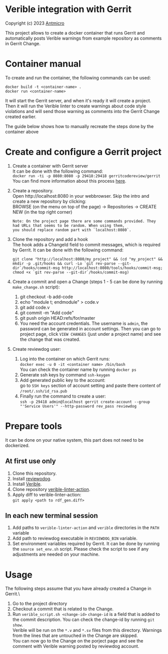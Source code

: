# Verible integration with Gerrit

Copyright (c) 2023 [Antmicro](https://www.antmicro.com>)

This project allows to create a docker container that runs Gerrit and automatically posts Verible warnings from example
repository as comments in Gerrit Change.

# Container manual

To create and run the container, the following commands can be used:
```
docker build -t <container-name> .
docker run <container-name>
```

It will start the Gerrit server, and when it's ready it will create a project. Then it will run the Verible linter to create warnings
about code style violations and will send those warning as comments into the Gerrit Change created earlier.

The guide below shows how to manually recreate the steps done by the container above

# Create and configure a Gerrit project
1. Create a container with Gerrit server\
It can be done with the following command:\
`docker run -ti -p 8080:8080 -p 29418:29418 gerritcodereview/gerrit`\
You can find more information about this process [here](https://hub.docker.com/r/gerritcodereview/gerrit).
2. Create a repository.\
Open http://localhost:8080 in your webbrowser. Skip the intro and create a new repository by clicking:\
BROWSE (on the menu on top of the page) -> Repositories -> CREATE NEW (in the top right corner)

       Note: On the project page there are some commands provided. They had URLs that seems to be random. When using them,
       you should replace random part with `localhost:8080`.

3. Clone the repository and add a hook\
The hook adds a ChangeId field to commit messages, which is required by Gerrit. It can be done with the following command:

       git clone "http://localhost:8080/my_project" && (cd "my_project" && mkdir -p .git/hooks && curl -Lo `git rev-parse --git-dir`/hooks/commit-msg http://localhost:8080/tools/hooks/commit-msg; chmod +x `git rev-parse --git-dir`/hooks/commit-msg)

4. Create a commit and open a Change (steps 1 - 5 can be done by running `make_change.sh` script):
   1. git checkout -b add-code
   2. echo "module t; endmodule" > code.v
   3. git add code.v
   4. git commit -m "Add code"
   5. git push origin HEAD:refs/for/master
   6. You need the account credentials. The username is `admin`, the password can be generated in account settings.
Then you can go to project page, click `VIEW CHANGES` (just under a project name) and see the change that was created.
6. Create reviewdog user:
   1. Log into the container on which Gerrit runs:\
   `docker exec -u 0 -it <container name> /bin/bash`\
   You can check the container name by running `docker ps`
   3. Generate ssh keys by command `ssh-keygen`
   4. Add generated public key to the account:\
   go to `SSH keys` section of account setting and paste there content of `/root/.ssh/id_rsa.pub`
   5. Finally run the command to create a user:\
   `ssh -p 29418 admin@localhost gerrit create-account --group "'Service Users'" --http-password rev_pass reviewdog`

# Prepare tools
It can be done on your native system, this part does not need to be dockerized.
## At first use only
1. Clone this repository.
2. Install [reviewodog](https://github.com/reviewdog/reviewdog#installation).
3. Install [Verible](https://github.com/chipsalliance/verible/releases).
4. Clone repository [verible-linter-action](https://github.com/chipsalliance/verible-linter-action).
5. Apply diff to verible-linter-action:\
`git apply <path to rdf_gen.diff>`

## In each new terminal session
1. Add paths to `verible-linter-action` and `verible` directories in the `PATH` variable
2. Add path to reviewdog executable in `REVIEWDOG_BIN` variable.
3. Set environment variables required by Gerrit.
It can be done by running the `source set_env.sh` script. Please check the script to see if any adjustments are needed on your machine.

# Usage
The following steps assume that you have already created a Change in Gerrit.\
1. Go to the project directory
1. Checkout a commit that is related to the Change.
2. Run `verible_script.sh <change-id>`
`change-id` is a field that is added to the commit description. You can check the change-id by running `git show`.\
Verible will be run on the `*.v` and `*.sv` files from this directory. Warnings from the lines that
are untouched in the Change are skipped.\
You can now go to the Change on the porject page and see the comment with Verible warning posted by reviewdog account.

